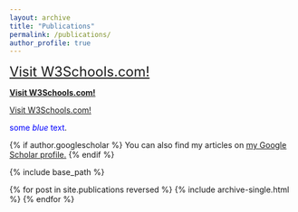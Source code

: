 ```yaml
---
layout: archive
title: "Publications"
permalink: /publications/
author_profile: true
---
```


<font size="+2"><a href="https://www.w3schools.com/">Visit W3Schools.com!</a></font>

<b><a href="https://www.w3schools.com/">Visit W3Schools.com!</a></b>

<p><a href="https://www.w3schools.com/">Visit W3Schools.com!</a></p>

<span style="color:blue">some *blue* text</span>.


{% if author.googlescholar %}
  You can also find my articles on <u><a href="{{author.googlescholar}}">my Google Scholar profile</a>.</u>
{% endif %}

{% include base_path %}

{% for post in site.publications reversed %}
  {% include archive-single.html %}
{% endfor %}
